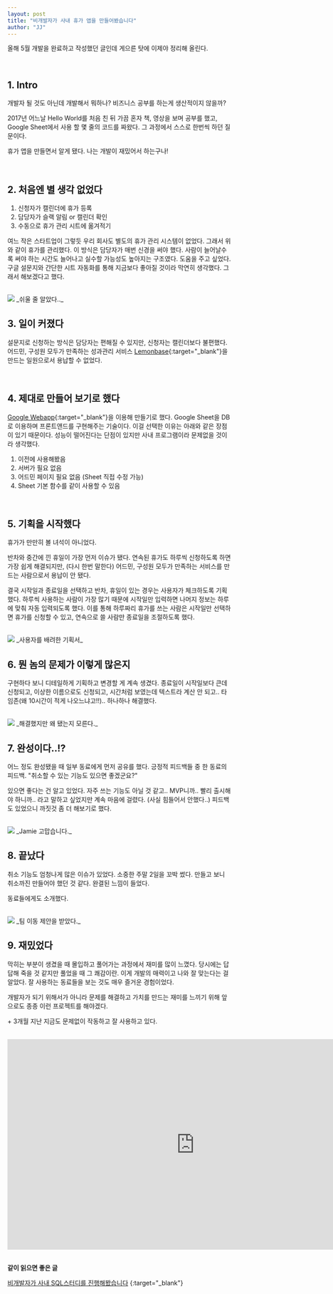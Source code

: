 ```yaml
---
layout: post
title: "비개발자가 사내 휴가 앱을 만들어봤습니다"
author: "JJ"
---
```


올해 5월 개발을 완료하고 작성했던 글인데 게으른 탓에 이제야 정리해 올린다.


<br/>

## <a name="first"></a>1. Intro
개발자 될 것도 아닌데 개발해서 뭐하나? 비즈니스 공부를 하는게 생산적이지 않을까?

2017년 어느날 Hello  World를 처음 친 뒤 가끔 혼자 책, 영상을 보며 공부를 했고, Google Sheet에서 사용 할 몇 줄의 코드를 짜왔다. 그 과정에서 스스로 한번씩 하던 질문이다.

휴가 앱을 만들면서 알게 됐다. 나는 개발이 재밌어서 하는구나!


<br/>

## <a name="second"></a>2. 처음엔 별 생각 없었다

1. 신청자가 캘린더에 휴가 등록
2. 담당자가 슬랙 알림 or 캘린더 확인
3. 수동으로 휴가 관리 시트에 옮겨적기

여느 작은 스타트업이 그렇듯 우리 회사도 별도의 휴가 관리 시스템이 없었다. 그래서 위와 같이 휴가를 관리했다. 이 방식은 담당자가 매번 신경을 써야 했다. 사람이 늘어날수록 써야 하는 시간도 늘어나고 실수할 가능성도 높아지는 구조였다. 도움을 주고 싶었다. 구글 설문지와 간단한 시트 자동화를 통해 지금보다 좋아질 것이라 막연히 생각했다. 그래서 해보겠다고 했다.

<br/>

<img src="https://i.imgur.com/lEfE6l9.png" style="max-height: 400px; width:auto;">
_쉬울 줄 알았다.._


<br/>

## <a name="third"></a>3. 일이 커졌다

설문지로 신청하는 방식은 담당자는 편해질 수 있지만, 신청자는 캘린더보다 불편했다. 어드민, 구성원 모두가 만족하는 성과관리 서비스 [Lemonbase](https://lemonbase.com/?utm_source=jjblog&utm_medium=referral&utm_campaign=leavingapp){:target="_blank"}을 만드는 일원으로서 용납할 수 없었다.


<br/>

## <a name="fourth"></a>4. 제대로 만들어 보기로 했다

[Google Webapp](https://developers.google.com/apps-script/guides/web){:target="_blank"}을 이용해 만들기로 했다. Google Sheet을 DB로 이용하며 프론트앤드를 구현해주는 기술이다. 이걸 선택한 이유는 아래와 같은 장점이 있기 때문이다. 성능이 떨어진다는 단점이 있지만 사내 프로그램이라 문제없을 것이라 생각했다.

1. 이전에 사용해봤음
2. 서버가 필요 없음
3. 어드민 페이지 필요 없음 (Sheet 직접 수정 가능)
4. Sheet 기본 함수를 같이 사용할 수 있음


<br/>

## <a name="fifth"></a>5. 기획을 시작했다

휴가가 만만히 볼 녀석이 아니었다.

반차와 중간에 낀 휴일이 가장 먼저 이슈가 됐다. 연속된 휴가도 하루씩 신청하도록 하면 가장 쉽게 해결되지만, (다시 한번 말한다) 어드민, 구성원 모두가 만족하는 서비스를 만드는 사람으로서 용납이 안 됐다.

결국 시작일과 종료일을 선택하고 반차, 휴일이 있는 경우는 사용자가 체크하도록 기획했다. 하루씩 사용하는 사람이 가장 많기 때문에 시작일만 입력하면 나머지 정보는 하루에 맞춰 자동 입력되도록 했다. 이를 통해 하루짜리 휴가를 쓰는 사람은 시작일만 선택하면 휴가를 신청할 수 있고, 연속으로 쓸 사람만 종료일을 조절하도록 했다.

<br/>

<img src="https://i.imgur.com/1A6Ld3X.png" style="max-height: 500px; width:auto;">
_사용자를 배려한 기획서_


<br/>

## <a name="sixth"></a>6. 뭔 놈의 문제가 이렇게 많은지

구현하다 보니 디테일하게 기획하고 변경할 게 계속 생겼다. 종료일이 시작일보다 큰데 신청되고, 이상한 이름으로도 신청되고, 시간처럼 보였는데 텍스트라 계산 안 되고.. 타임존(왜 10시간이 적게 나오느냐고!!).. 하나하나 해결했다.

<br/>

<img src="https://i.imgur.com/KDgmwPo.png" style="max-height: 500px; width:auto;">
_해결했지만 왜 됐는지 모른다._


<br/>

## <a name="seventh"></a>7. 완성이다..!?

어느 정도 완성됐을 때 일부 동료에게 먼저 공유를 했다. 긍정적 피드백들 중 한 동료의 피드백. "취소할 수 있는 기능도 있으면 좋겠군요?"

있으면 좋다는 건 알고 있었다. 자주 쓰는 기능도 아닐 것 같고.. MVP니까.. 빨리 출시해야 하니까.. 라고 말하고 싶었지만 계속 마음에 걸렸다. (사실 힘들어서 안했다..) 피드백도 있었으니 까짓것 좀 더 해보기로 했다.

<br/>

<img src="https://imgur.com/yxm9OkY.png" style="max-height: 400px; width:auto;">
_Jamie 고맙습니다._


<br/>

## <a name="eighth"></a>8. 끝났다
취소 기능도 엄청나게 많은 이슈가 있었다. 소중한 주말 2일을 꼬박 썼다. 만들고 보니 취소까진 만들어야 했던 것 같다. 완결된 느낌이 들었다.

동료들에게도 소개했다.

<br/>

<img src="https://imgur.com/VQDhUhJ.png" style="max-height: 200px; width:auto;">
_팀 이동 제안을 받았다._


<br/>

## <a name="ninth"></a>9. 재밌었다

막히는 부분이 생겼을 때 몰입하고 풀어가는 과정에서 재미를 많이 느꼈다. 당시에는 답답해 죽을 것 같지만 풀었을 때 그 쾌감이란. 이게 개발의 매력이고 나와 잘 맞는다는 걸 알았다. 잘 사용하는 동료들을 보는 것도 매우 즐거운 경험이었다.

개발자가 되기 위해서가 아니라 문제를 해결하고 가치를 만드는 재미를 느끼기 위해 앞으로도 종종 이런 프로젝트를 해야겠다.

\+ 3개월 지난 지금도 문제없이 작동하고 잘 사용하고 있다.

<br/>

<div class="video-container">
<iframe width="840" height="472.5" src="https://www.youtube.com/embed/ETS6k5kMdo8" title="YouTube video player" frameborder="0" allow="accelerometer; autoplay; clipboard-write; encrypted-media; gyroscope; picture-in-picture" allowfullscreen></iframe>
</div>

<br/>

**같이 읽으면 좋은 글**

[비개발자가 사내 SQL스터디를 진행해봤습니다](https://jeongje.github.io/2021-10-24/story-sqlstudy)
{:target="_blank"}